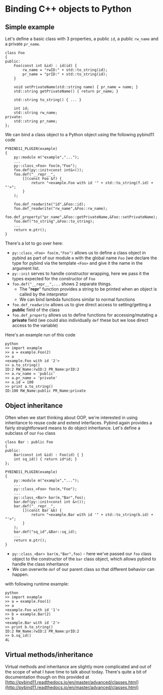 # Binding C++ objects to Python

## Simple example

Let's define a basic class with 3 properties, a public `id`, a public `rw_name` and a private `pr_name`.

```
class Foo
{
public:
	Foo(const int &id) : id(id) {
		rw_name = "rwID:" + std::to_string(id);
		pr_name = "prID:" + std::to_string(id);
	}
	
	void setPrivateName(std::string name) { pr_name = name; }
	std::string getPrivateName() { return pr_name; }

	std::string to_string() { ... }
	
	int id;
	std::string rw_name;
private:
	std::string pr_name;
};
```

We can bind a class object to a Python object using the following pybind11 code

```
PYBIND11_PLUGIN(example)
{
	py::module m("example","...");
	...
	py::class_<Foo> foo(m,"Foo");
	foo.def(py::init<const int&>());
	foo.def("__repr__",
		[](const Foo &f) {
			return "<example.Foo with id '" + std::to_string(f.id) + "'>";
		}
	);
	
	foo.def_readwrite("id",&Foo::id);
	foo.def_readwrite("rw_name",&Foo::rw_name);
	foo.def_property("pr_name",&Foo::getPrivateName,&Foo::setPrivateName);
	foo.def("to_string",&Foo::to_string);
	...
	return m.ptr();
}
```

There's a lot to go over here:

* `py::class_<Foo> foo(m,"Foo")` allows us to define a class object in pybind as part of our module `m` with the global name `Foo` (we declare the type for pybind via the template `<Foo>` and give it the name in the argument list.
* `py::init` serves to handle constructor wrapping, here we pass it the types expected for the constructor of `Foo`
* `foo.def("__repr__",...` shows 2 separate things.
	* The "__repr__" function provides a string to be printed when an object is called by the interpretor
	* We can bind lambda functions similar to normal functions
* `foo.def_readwrite` allows us to give direct access to setting/getting a **public** field of the class
* `foo.def_property` allows us to define functions for accessing/mutating a **private** field (we could also individually `def` these but we lose direct access to the variable)

Here's an example run of this code

```
python
>> import example
>> a = example.Foo(2)
>> a
<example.Foo with id '2'>
>> a.to_string()
ID:2 RW_Name:rwID:2 PR_Name:prID:2
>> a.rw_name = 'public'
>> a.pr_name = 'private'
>> a.id = 100
>> print a.to_string()
ID:100 RW_Name:public PR_Name:private
```

## Object inheritance 

Often when we start thinking about OOP, we're interested in using inheritance to reuse code and extend interfaces. Pybind again provides a fairly straightforward means to do object inheritance. Let's define a subclass of our `Foo` class

```
class Bar : public Foo
{
public:
	Bar(const int &id) : Foo(id) { }
	int sq_id() { return id*id; }
};

PYBIND11_PLUGIN(example)
{
	py::module m("example","...");
	...
	py::class_<Foo> foo(m,"Foo");
	...
	py::class_<Bar> bar(m,"Bar",foo);
	bar.def(py::init<const int &>());
	bar.def("__repr__",
		[](const Bar &b) {
			return "<example.Bar with id '" + std::to_string(b.id) + "'>";
		}
	);
	bar.def("sq_id",&Bar::sq_id);
	...
	return m.ptr();
}
```

* `py::class_<Bar> bar(m,"Bar",foo)` - here we've passed our `foo` class object to the constructor of the `bar` class object, which allows pybind to handle the class inheritance
* We can overwrite `def` of our parent class so that different behavior can happen.

with following runtime example:

```
python
>> import example
>> a = example.Foo(1)
>> a
<example.Foo with id '1'>
>> b = example.Bar(2)
>> b
<example.Bar with id '2'>
>> print b.to_string()
ID:2 RW_Name:rwID:2 PR_Name:prID:2
>> b.sq_id()
4L
```

## Virtual methods/inheritance

Virtual methods and inheritance are slightly more complicated and out of the scope of what I have time to talk about today. There's quite a bit of documentation though on this provided at [http://pybind11.readthedocs.io/en/master/advanced/classes.html](http://pybind11.readthedocs.io/en/master/advanced/classes.html)